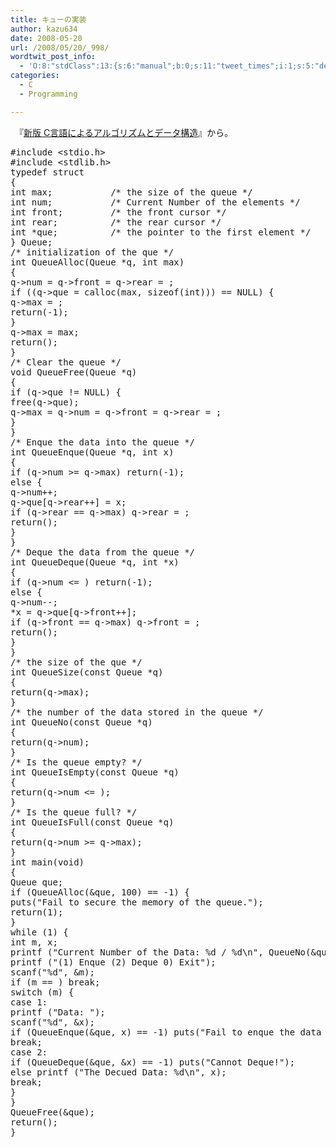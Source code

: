```yaml
---
title: キューの実装
author: kazu634
date: 2008-05-20
url: /2008/05/20/_998/
wordtwit_post_info:
  - 'O:8:"stdClass":13:{s:6:"manual";b:0;s:11:"tweet_times";i:1;s:5:"delay";i:0;s:7:"enabled";i:1;s:10:"separation";s:2:"60";s:7:"version";s:3:"3.7";s:14:"tweet_template";b:0;s:6:"status";i:2;s:6:"result";a:0:{}s:13:"tweet_counter";i:2;s:13:"tweet_log_ids";a:1:{i:0;i:4027;}s:9:"hash_tags";a:0:{}s:8:"accounts";a:1:{i:0;s:7:"kazu634";}}'
categories:
  - C
  - Programming

---
```

<div class="section">
<p>
    　『<a href="http://d.hatena.ne.jp/asin/4797331631" onclick="__gaTracker('send', 'event', 'outbound-article', 'http://d.hatena.ne.jp/asin/4797331631', '新版 C言語によるアルゴリズムとデータ構造');">新版 C言語によるアルゴリズムとデータ構造</a>』から。
</p>
  
<pre class="syntax-highlight">
<span class="synPreProc">#include </span><span class="synConstant">&#60;stdio.h&#62;</span>
<span class="synPreProc">#include </span><span class="synConstant">&#60;stdlib.h&#62;</span>
<span class="synType">typedef</span> <span class="synType">struct</span>
{
<span class="synType">int</span> max;			<span class="synComment">/* the size of the queue */</span>
<span class="synType">int</span> num;			<span class="synComment">/* Current Number of the elements */</span>
<span class="synType">int</span> front;			<span class="synComment">/* the front cursor */</span>
<span class="synType">int</span> rear;			<span class="synComment">/* the rear cursor */</span>
<span class="synType">int</span> *que;			<span class="synComment">/* the pointer to the first element */</span>
} Queue;
<span class="synComment">/* initialization of the que */</span>
<span class="synType">int</span> QueueAlloc(Queue *q, <span class="synType">int</span> max)
{
q-&#62;num = q-&#62;front = q-&#62;rear = <span class="synConstant"></span>;
<span class="synStatement">if</span> ((q-&#62;que = calloc(max, <span class="synStatement">sizeof</span>(<span class="synType">int</span>))) == <span class="synConstant">NULL</span>) {
q-&#62;max = <span class="synConstant"></span>;
<span class="synStatement">return</span>(-<span class="synConstant">1</span>);
}
q-&#62;max = max;
<span class="synStatement">return</span>(<span class="synConstant"></span>);
}
<span class="synComment">/* Clear the queue */</span>
<span class="synType">void</span> QueueFree(Queue *q)
{
<span class="synStatement">if</span> (q-&#62;que != <span class="synConstant">NULL</span>) {
free(q-&#62;que);
q-&#62;max = q-&#62;num = q-&#62;front = q-&#62;rear = <span class="synConstant"></span>;
}
}
<span class="synComment">/* Enque the data into the queue */</span>
<span class="synType">int</span> QueueEnque(Queue *q, <span class="synType">int</span> x)
{
<span class="synStatement">if</span> (q-&#62;num &#62;= q-&#62;max) <span class="synStatement">return</span>(-<span class="synConstant">1</span>);
<span class="synStatement">else</span> {
q-&#62;num++;
q-&#62;que[q-&#62;rear++] = x;
<span class="synStatement">if</span> (q-&#62;rear == q-&#62;max) q-&#62;rear = <span class="synConstant"></span>;
<span class="synStatement">return</span>(<span class="synConstant"></span>);
}
}
<span class="synComment">/* Deque the data from the queue */</span>
<span class="synType">int</span> QueueDeque(Queue *q, <span class="synType">int</span> *x)
{
<span class="synStatement">if</span> (q-&#62;num &#60;= <span class="synConstant"></span>) <span class="synStatement">return</span>(-<span class="synConstant">1</span>);
<span class="synStatement">else</span> {
q-&#62;num--;
*x = q-&#62;que[q-&#62;front++];
<span class="synStatement">if</span> (q-&#62;front == q-&#62;max) q-&#62;front = <span class="synConstant"></span>;
<span class="synStatement">return</span>(<span class="synConstant"></span>);
}
}
<span class="synComment">/* the size of the que */</span>
<span class="synType">int</span> QueueSize(<span class="synType">const</span> Queue *q)
{
<span class="synStatement">return</span>(q-&#62;max);
}
<span class="synComment">/* the number of the data stored in the queue */</span>
<span class="synType">int</span> QueueNo(<span class="synType">const</span> Queue *q)
{
<span class="synStatement">return</span>(q-&#62;num);
}
<span class="synComment">/* Is the queue empty? */</span>
<span class="synType">int</span> QueueIsEmpty(<span class="synType">const</span> Queue *q)
{
<span class="synStatement">return</span>(q-&#62;num &#60;= <span class="synConstant"></span>);
}
<span class="synComment">/* Is the queue full? */</span>
<span class="synType">int</span> QueueIsFull(<span class="synType">const</span> Queue *q)
{
<span class="synStatement">return</span>(q-&#62;num &#62;= q-&#62;max);
}
<span class="synType">int</span> main(<span class="synType">void</span>)
{
Queue que;
<span class="synStatement">if</span> (QueueAlloc(&#38;que, <span class="synConstant">100</span>) == -<span class="synConstant">1</span>) {
puts(<span class="synConstant">&#34;Fail to secure the memory of the queue.&#34;</span>);
<span class="synStatement">return</span>(<span class="synConstant">1</span>);
}
<span class="synStatement">while</span> (<span class="synConstant">1</span>) {
<span class="synType">int</span> m, x;
printf (<span class="synConstant">&#34;Current Number of the Data: </span><span class="synSpecial">%d</span><span class="synConstant"> / </span><span class="synSpecial">%d\n</span><span class="synConstant">&#34;</span>, QueueNo(&#38;que), QueueSize(&#38;que));
printf (<span class="synConstant">&#34;(1) Enque (2) Deque 0) Exit&#34;</span>);
scanf(<span class="synConstant">&#34;</span><span class="synSpecial">%d</span><span class="synConstant">&#34;</span>, &#38;m);
<span class="synStatement">if</span> (m == <span class="synConstant"></span>) <span class="synStatement">break</span>;
<span class="synStatement">switch</span> (m) {
<span class="synStatement">case</span> <span class="synConstant">1</span>:
printf (<span class="synConstant">&#34;Data: &#34;</span>);
scanf(<span class="synConstant">&#34;</span><span class="synSpecial">%d</span><span class="synConstant">&#34;</span>, &#38;x);
<span class="synStatement">if</span> (QueueEnque(&#38;que, x) == -<span class="synConstant">1</span>) puts(<span class="synConstant">&#34;Fail to enque the data into the que&#34;</span>);
<span class="synStatement">break</span>;
<span class="synStatement">case</span> <span class="synConstant">2</span>:
<span class="synStatement">if</span> (QueueDeque(&#38;que, &#38;x) == -<span class="synConstant">1</span>) puts(<span class="synConstant">&#34;Cannot Deque!&#34;</span>);
<span class="synStatement">else</span> printf (<span class="synConstant">&#34;The Decued Data: </span><span class="synSpecial">%d\n</span><span class="synConstant">&#34;</span>, x);
<span class="synStatement">break</span>;
}
}
QueueFree(&#38;que);
<span class="synStatement">return</span>(<span class="synConstant"></span>);
}
</pre>
</div>
